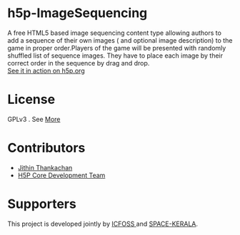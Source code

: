 # h5p-ImageSequencing
A free HTML5 based image sequencing content type allowing authors to add a sequence of their own images ( and optional image description) to the  game in proper order.Players of the game will be presented with randomly shuffled list of sequence images. They have to place each image by their correct order in the sequence by drag and drop.
<br/><a href="https://h5p.org"> See it in action on h5p.org </a><br/>

# License

GPLv3 . See <a href="https://www.gnu.org/licenses/gpl-3.0.txt">More</a>

# Contributors

* <a href="https://github.com/jithin-space">Jithin Thankachan</a>
* <a href="https://github.com/h5p">H5P Core Development Team </a>

# Supporters

This project is developed jointly by <a href="https://icfoss.in"> ICFOSS </a> and <a href="https://github.com/space-kerala">SPACE-KERALA</a>.

